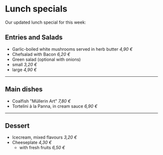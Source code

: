 Lunch specials
==============

Our updated lunch special for this week:

Entries and Salads
------------------

* Garlic-boiled white mushrooms served in herb butter					*4,90 €*
* Chefsalad with Bacon													*6,20 €*
* Green salad (optional with onions)
 * small 				*3,20 €*
 * large				*4,90 €*

- - -

Main dishes
-----------

* Coalfish "Müllerin Art"												*7,80 €*
* Tortelini à la Panna, in cream sauce 									*6,90 €*

- - -

Dessert
-------

* Icecream, mixed flavours												*3,20 €*
* Cheeseplate 															*4,30 €*
  * with fresh fruits													*6,50 €*


